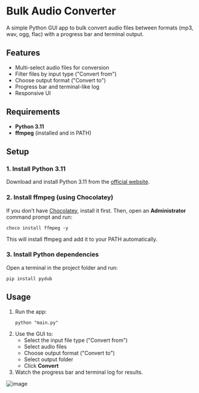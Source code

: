 # Bulk Audio Converter

A simple Python GUI app to bulk convert audio files between formats (mp3, wav, ogg, flac) with a progress bar and terminal output.

## Features
- Multi-select audio files for conversion
- Filter files by input type ("Convert from")
- Choose output format ("Convert to")
- Progress bar and terminal-like log
- Responsive UI

## Requirements
- **Python 3.11**
- **ffmpeg** (installed and in PATH)

## Setup

### 1. Install Python 3.11
Download and install Python 3.11 from the [official website](https://www.python.org/downloads/release/python-3110/).

### 2. Install ffmpeg (using Chocolatey)
If you don't have [Chocolatey](https://chocolatey.org/install), install it first. Then, open an **Administrator** command prompt and run:

```
choco install ffmpeg -y
```

This will install ffmpeg and add it to your PATH automatically.

### 3. Install Python dependencies
Open a terminal in the project folder and run:

```
pip install pydub
```

## Usage
1. Run the app:
   ```
   python "main.py"
   ```
2. Use the GUI to:
   - Select the input file type ("Convert from")
   - Select audio files
   - Choose output format ("Convert to")
   - Select output folder
   - Click **Convert**
3. Watch the progress bar and terminal log for results.


![image](https://github.com/user-attachments/assets/31e64471-6a14-4b2e-ba8b-c8e8bb9bb5bd)

